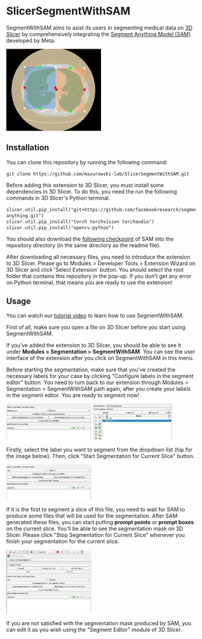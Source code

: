 # SlicerSegmentWithSAM

SegmentWithSAM aims to asist its users in segmenting medical data on <a href="https://github.com/Slicer/Slicer">3D Slicer</a> by comprehensively integrating the <a href="https://github.com/facebookresearch/segment-anything">Segment Anything Model (SAM)</a> developed by Meta.

<img src="SegmentWithSAM/Resources/Icons/SegmentWithSAM.png" width=50% height=50%>

## Installation

You can clone this repository by running the following command:

```
git clone https://github.com/mazurowski-lab/SlicerSegmentWithSAM.git
```

Before adding this extension to 3D Slicer, you must install some dependencies in 3D Slicer. To do this, you need the run the following commands in 3D Slicer's Python terminal.

```
slicer.util.pip_install("git+https://github.com/facebookresearch/segment-anything.git") 
slicer.util.pip_install("torch torchvision torchaudio") 
slicer.util.pip_install("opencv-python") 
```

You should also download the <a href="https://dl.fbaipublicfiles.com/segment_anything/sam_vit_h_4b8939.pth">following checkpoint</a> of SAM into the repository directory (in the same directory as the readme file).

After downloading all necessary files, you need to introduce the extension to 3D Slicer. Please go to Modules > Developer Tools > Extension Wizard on 3D Slicer and click 'Select Extension' button. You should select the root folder that contains this repository in the pop-up. If you don't get any error on Python terminal, that means you are ready to use the extension!

## Usage

You can watch our <a href="https://youtu.be/PAW2iIXMGvY">tutorial video</a> to learn how to use SegmentWithSAM.

First of all, make sure you open a file on 3D Slicer before you start using SegmentWithSAM.

If you've added the extension to 3D Slicer, you should be able to see it under **Modules > Segmentation > SegmentWithSAM**. You can see the user interface of the extension after you click on SegmentWithSAM in this menu.

Before starting the segmentation, make sure that you've created the necessary labels for your case by clicking "Configure labels in the segment editor" button. You need to turn back to our extension through Modules > Segmentation > SegmentWithSAM path again, after you create your labels in the segment editor. You are ready to segment now!

<img src="Screenshots/sws1.png" width=45%> <img src="Screenshots/sws2.png" width=42%>

Firstly, select the label you want to segment from the dropdown list (hip for the image below). Then, click "Start Segmentation for Current Slice" button. 

<img src="Screenshots/sws3.png" width=45% height=45%>

If it is the first to segment a slice of this file, you need to wait for SAM to produce some files that will be used for the segmentation. After SAM generated these files, you can start putting **prompt points** or **prompt boxes** on the current slice. You'll be able to see the segmentation mask on 3D Slicer. Please click "Stop Segmentation for Current Slice" whenever you finish your segmentation for the current slice. 

<img src="Screenshots/sws4.png" width=45% height=45%>

If you are not satisfied with the segmentation mask produced by SAM, you can edit it as you wish using the "Segment Editor" module of 3D Slicer.
